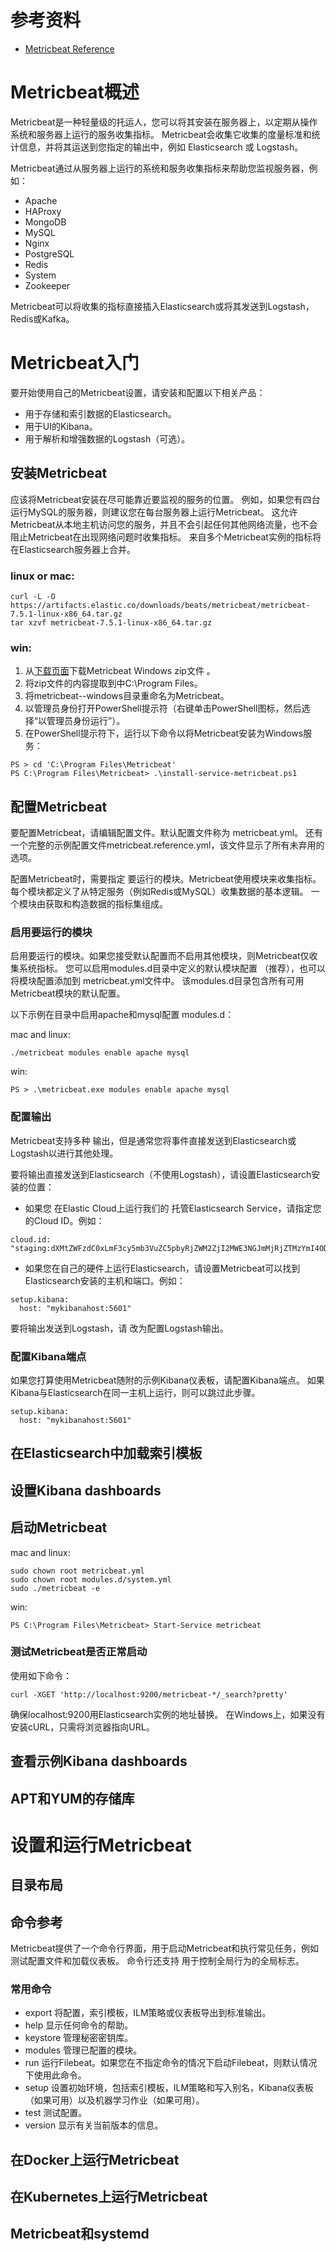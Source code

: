 # 参考资料
+ [Metricbeat Reference](https://www.elastic.co/guide/en/beats/metricbeat/current/index.html)

# Metricbeat概述
Metricbeat是一种轻量级的托运人，您可以将其安装在服务器上，以定期从操作系统和服务器上运行的服务收集指标。
Metricbeat会收集它收集的度量标准和统计信息，并将其运送到您指定的输出中，例如 Elasticsearch 或 Logstash。

Metricbeat通过从服务器上运行的系统和服务收集指标来帮助您监视服务器，例如：
+ Apache
+ HAProxy
+ MongoDB
+ MySQL
+ Nginx
+ PostgreSQL
+ Redis
+ System
+ Zookeeper

Metricbeat可以将收集的指标直接插入Elasticsearch或将其发送到Logstash，Redis或Kafka。

# Metricbeat入门
要开始使用自己的Metricbeat设置，请安装和配置以下相关产品：
+ 用于存储和索引数据的Elasticsearch。
+ 用于UI的Kibana。
+ 用于解析和增强数据的Logstash（可选）。

## 安装Metricbeat
应该将Metricbeat安装在尽可能靠近要监视的服务的位置。
例如，如果您有四台运行MySQL的服务器，则建议您在每台服务器上运行Metricbeat。
这允许Metricbeat从本地主机访问您的服务，并且不会引起任何其他网络流量，也不会阻止Metricbeat在出现网络问题时收集指标。
来自多个Metricbeat实例的指标将在Elasticsearch服务器上合并。

### linux or mac:
```
curl -L -O https://artifacts.elastic.co/downloads/beats/metricbeat/metricbeat-7.5.1-linux-x86_64.tar.gz
tar xzvf metricbeat-7.5.1-linux-x86_64.tar.gz
```

### win:
1. 从[下载页面](https://www.elastic.co/downloads/beats/metricbeat)下载Metricbeat Windows zip文件 。
2. 将zip文件的内容提取到中C:\Program Files。
3. 将metricbeat-<version>-windows目录重命名为Metricbeat。
4. 以管理员身份打开PowerShell提示符（右键单击PowerShell图标，然后选择“以管理员身份运行”）。
5. 在PowerShell提示符下，运行以下命令以将Metricbeat安装为Windows服务：
```
PS > cd 'C:\Program Files\Metricbeat'
PS C:\Program Files\Metricbeat> .\install-service-metricbeat.ps1
```

## 配置Metricbeat
要配置Metricbeat，请编辑配置文件。默认配置文件称为 metricbeat.yml。
还有一个完整的示例配置文件metricbeat.reference.yml，该文件显示了所有未弃用的选项。

配置Metricbeat时，需要指定 要运行的模块。Metricbeat使用模块来收集指标。
每个模块都定义了从特定服务（例如Redis或MySQL）收集数据的基本逻辑。
一个模块由获取和构造数据的指标集组成。

### 启用要运行的模块
启用要运行的模块。如果您接受默认配置而不启用其他模块，则Metricbeat仅收集系统指标。
您可以启用modules.d目录中定义的默认模块配置 （推荐），也可以将模块配置添加到 metricbeat.yml文件中。
该modules.d目录包含所有可用Metricbeat模块的默认配置。

以下示例在目录中启用apache和mysql配置 modules.d：

mac and linux:
```
./metricbeat modules enable apache mysql
```
win:
```
PS > .\metricbeat.exe modules enable apache mysql
```

### 配置输出
Metricbeat支持多种 输出，但是通常您将事件直接发送到Elasticsearch或Logstash以进行其他处理。

要将输出直接发送到Elasticsearch（不使用Logstash），请设置Elasticsearch安装的位置：
+ 如果您 在Elastic Cloud上运行我们的 托管Elasticsearch Service，请指定您的Cloud ID。例如：
```
cloud.id: "staging:dXMtZWFzdC0xLmF3cy5mb3VuZC5pbyRjZWM2ZjI2MWE3NGJmMjRjZTMzYmI4ODExYjg0Mjk0ZiRjNmMyY2E2ZDA0MjI0OWFmMGNjN2Q3YTllOTYyNTc0Mw=="
```
+ 如果您在自己的硬件上运行Elasticsearch，请设置Metricbeat可以找到Elasticsearch安装的主机和端口。例如：
```
setup.kibana:
  host: "mykibanahost:5601" 
```

要将输出发送到Logstash，请 改为配置Logstash输出。

### 配置Kibana端点
如果您打算使用Metricbeat随附的示例Kibana仪表板，请配置Kibana端点。
如果Kibana与Elasticsearch在同一主机上运行，​​则可以跳过此步骤。
```
setup.kibana:
  host: "mykibanahost:5601" 
```

## 在Elasticsearch中加载索引模板

## 设置Kibana dashboards

## 启动Metricbeat
mac and linux:
```
sudo chown root metricbeat.yml 
sudo chown root modules.d/system.yml 
sudo ./metricbeat -e
```

win:
```
PS C:\Program Files\Metricbeat> Start-Service metricbeat
```

### 测试Metricbeat是否正常启动
使用如下命令：
```
curl -XGET 'http://localhost:9200/metricbeat-*/_search?pretty'
```
确保localhost:9200用Elasticsearch实例的地址替换。
在Windows上，如果没有安装cURL，只需将浏览器指向URL。

## 查看示例Kibana dashboards

## APT和YUM的存储库

# 设置和运行Metricbeat
## 目录布局
## 命令参考
Metricbeat提供了一个命令行界面，用于启动Metricbeat和执行常见任务，例如测试配置文件和加载仪表板。
命令行还支持 用于控制全局行为的全局标志。

### 常用命令
+ export 将配置，索引模板，ILM策略或仪表板导出到标准输出。
+ help 显示任何命令的帮助。
+ keystore 管理秘密密钥库。
+ modules 管理已配置的模块。
+ run 运行Filebeat。如果您在不指定命令的情况下启动Filebeat，则默认情况下使用此命令。
+ setup 设置初始环境，包括索引模板，ILM策略和写入别名，Kibana仪表板（如果可用）以及机器学习作业（如果可用）。
+ test 测试配置。
+ version 显示有关当前版本的信息。

## 在Docker上运行Metricbeat
## 在Kubernetes上运行Metricbeat
## Metricbeat和systemd